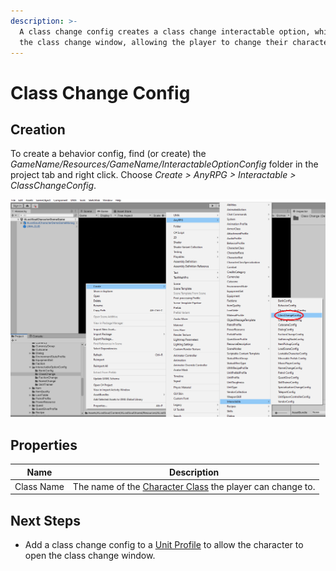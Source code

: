 ```yaml
---
description: >-
  A class change config creates a class change interactable option, which opens
  the class change window, allowing the player to change their character class.
---
```


# Class Change Config

## Creation

To create a behavior config, find (or create) the _GameName/Resources/GameName/InteractableOptionConfig_ folder in the project tab and right click.  Choose _Create > AnyRPG > Interactable > ClassChangeConfig_.

![](<../../.gitbook/assets/image (2) (1) (2).png>)

## Properties

| Name       | Description                                                                        |
| ---------- | ---------------------------------------------------------------------------------- |
| Class Name | The name of the [Character Class](../character-class.md) the player can change to. |

## Next Steps

* Add a class change config to a [Unit Profile](../unit-profile.md) to allow the character to open the class change window.
